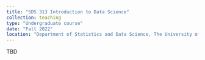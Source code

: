 ```yaml
---
title: "SDS 313 Introduction to Data Science"
collection: teaching
type: "Undergraduate course"
date: "Fall 2022"
location: "Department of Statistics and Data Science, The University of Texas at Austin"
---
```

TBD
